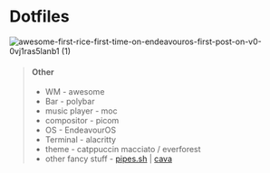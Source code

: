 # Dotfiles

![awesome-first-rice-first-time-on-endeavouros-first-post-on-v0-0vj1ras5lanb1 (1)](https://github.com/FBDev64/dotfiles/assets/122815478/c306d9cc-023d-459d-9ce5-9db05ab4759f)

> #### Other
>
> - WM - awesome
> - Bar - polybar
> - music player - moc
> - compositor - picom
> - OS - EndeavourOS
> - Terminal - alacritty
> - theme - catppuccin macciato / everforest
> - other fancy stuff - [pipes.sh](https://github.com/pipeseroni/pipes.sh) | [cava](https://github.com/karlstav/cava)
